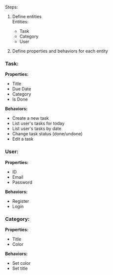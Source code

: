 Steps:

1. Define entities  
   Entities:  
   - Task  
   - Category  
   - User  

2. Define properties and behaviors for each entity  

### Task:
**Properties:**  
- Title  
- Due Date  
- Category  
- Is Done  

**Behaviors:**  
- Create a new task  
- List user's tasks for today  
- List user's tasks by date  
- Change task status (done/undone)  
- Edit a task  

### User:
**Properties:**  
- ID  
- Email  
- Password  

**Behaviors:**  
- Register  
- Login  

### Category:
**Properties:**  
- Title  
- Color  

**Behaviors:**  
- Set color  
- Set title

